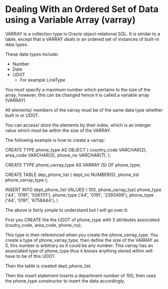 # Dealing With an Ordered Set of Data using a Variable Array (varray)

VARRAY is a collection type in Oracle object-relational SQL.
It is similar to a table, except that a VARRAY deals in an ordered set of instances of built-in data types.

These data types include: 

- Number
- Date
- UDOT 
  - For example LineType 

You must specify a maximum number which pertains to the size of the array, however, this can be changed hence it is called a variable array (VARRAY)

All elements/ members of the varray must be of the same data type whether built in or UDOT. 

You can access/ store the elements by their index, which is an interger value which must be within the size of the VARRAY. 

The following example is how to create a varray:

CREATE TYPE phone_type AS OBJECT (
  country_code VARCHAR(2),
  area_code    VARCHAR(3),
  phone_no     VARCHAR(7);
);

CREATE TYPE phone_varray_type 
  AS VARRAY (5) OF phone_type;

CREATE TABLE dep_phone_list (
  dept_no NUMBER(5),
  phone_list phone_varray_type
);

INSERT INTO dept_phone_list 
  VALUES (
  100,
  phone_varray_typ(
    phone_type ('44', '0191', '5061111'),
    phone_type ('44', '0191', '2393499'),
    phone_type ('44', '0191', '6758444'),
  )


The above is fairly simple to understand but I will go over it: 

First you CREATE the the UDOT of phone_type with 3 attributes associated (coutry_code, area_code, phone_no);

This type is then referemced when you create the phone_varray_type.
You create a type of phone_varray_type, then define the size of the VARRAY as 5, this number is arbitrary as it could be any number. This varray has an associated type of phone_type thus it knows anything stored within will have to be of this UDOT. 

Then the table is created dept_phone_list. 

Then the insert statement inserts a department number of 100, then uses the phone_type constructor to insert the data accordingly. 

